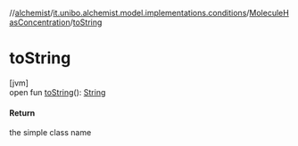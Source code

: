 //[alchemist](../../../index.md)/[it.unibo.alchemist.model.implementations.conditions](../index.md)/[MoleculeHasConcentration](index.md)/[toString](to-string.md)

# toString

[jvm]\
open fun [toString](to-string.md)(): [String](https://docs.oracle.com/javase/8/docs/api/java/lang/String.html)

#### Return

the simple class name
